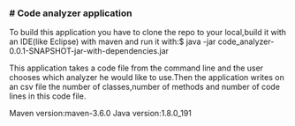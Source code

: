 ### <a name="code_analyzer"></a># Code analyzer application


To build this application you have to clone the repo to your local,build it with an IDE(like Eclipse) with maven and run it with:$ java -jar code_analyzer-0.0.1-SNAPSHOT-jar-with-dependencies.jar

This application takes a code file from the command line and the user chooses which analyzer he would like to use.Then the application writes on an csv file the number of classes,number of methods and number of code lines in this code file.

Maven version:maven-3.6.0 Java version:1.8.0_191
